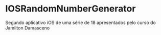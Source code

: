 # IOSRandomNumberGenerator
Segundo aplicativo iOS de uma série de 18 apresentados pelo curso do Jamilton Damasceno
